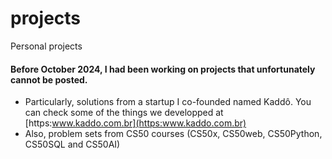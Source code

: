 # projects
Personal projects


#### Before October 2024, I had been working on projects that unfortunately cannot be posted. 
- Particularly, solutions from a startup I co-founded named Kaddô. You can check some of the things we
developped at [https:www.kaddo.com.br](https:www.kaddo.com.br)
- Also, problem sets from CS50 courses (CS50x, CS50web, CS50Python, CS50SQL and CS50AI)